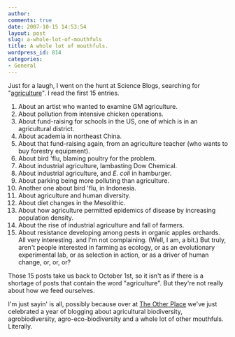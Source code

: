 ```yaml
---
author:
comments: true
date: 2007-10-15 14:53:54
layout: post
slug: a-whole-lot-of-mouthfuls
title: A whole lot of mouthfuls.
wordpress_id: 814
categories:
- General
---
```


Just for a laugh, I went on the hunt at Science Blogs, searching for "[agriculture](http://scienceblogs.com/sample/fastsearch?order=date&IncludeBlogs=49%2C101%2C83%2C3%2C11%2C8%2C97%2C55%2C64%2C10%2C60%2C22%2C80%2C15%2C95%2C78%2C52%2C4%2C48%2C45%2C63%2C14%2C25%2C53%2C50%2C42%2C89%2C5%2C47%2C90%2C96%2C9%2C62%2C104%2C16%2C38%2C67%2C43%2C73%2C81%2C99%2C44%2C79%2C103%2C23%2C7%2C41%2C46%2C17%2C61%2C82%2C54%2C74%2C92%2C85%2C93%2C21%2C12%2C65%2C86%2C75%2C72%2C6%2C91%2C51%2C100%2C%2C101%2C103&search=agriculture&x=0&y=0)". I read the first 15 entries.


  1. About an artist who wanted to examine GM agriculture.
  2. About pollution from intensive chicken operations.
  3. About fund-raising for schools in the US, one of which is in an agricultural district.
  4. About academia in northeast China.
  5. About that fund-raising again, from an agriculture teacher (who wants to buy forestry equipment).
  6. About bird 'flu, blaming poultry for the problem.
  7. About industrial agriculture, lambasting Dow Chemical.
  8. About industrial agriculture, and _E. coli_ in hamburger.
  9. About parking being more polluting than agriculture.
  10. Another one about bird 'flu, in Indonesia.
  11. About agriculture and human diversity.
  12. About diet changes in the Mesolithic.
  13. About how agriculture permitted epidemics of disease by increasing population density.
  14. About the rise of industrial agriculture and fall of farmers.
  15. About resistance developing among pests in organic apples orchards.
All very interesting. and I'm not complaining. (Well, I am, a bit.) But truly, aren't people interested in farming as ecology, or as an evolutionary experimental lab, or as selection in action, or as a driver of human change, or, or, or?

Those 15 posts take us back to October 1st, so it isn't as if there is a shortage of posts that contain the word "agriculture". But they're not really about how we feed ourselves.

I'm just sayin' is all, possibly because over at [The Other Place](http://agro.biodiver.se/2007/10/time-flies-when-youre-having-fun/) we've just celebrated a year of blogging about agricultural biodiversity, agrobiodiversity, agro-eco-biodiversity and a whole lot of other mouthfuls. Literally.

